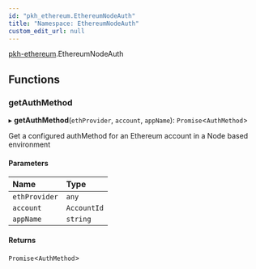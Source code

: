 ```yaml
---
id: "pkh_ethereum.EthereumNodeAuth"
title: "Namespace: EthereumNodeAuth"
custom_edit_url: null
---
```


[pkh-ethereum](../modules/pkh_ethereum.md).EthereumNodeAuth

## Functions

### getAuthMethod

▸ **getAuthMethod**(`ethProvider`, `account`, `appName`): `Promise`\<`AuthMethod`\>

Get a configured authMethod for an Ethereum account in a Node based environment

#### Parameters

| Name | Type |
| :------ | :------ |
| `ethProvider` | `any` |
| `account` | `AccountId` |
| `appName` | `string` |

#### Returns

`Promise`\<`AuthMethod`\>
